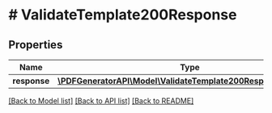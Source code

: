# # ValidateTemplate200Response

## Properties

Name | Type | Description | Notes
------------ | ------------- | ------------- | -------------
**response** | [**\PDFGeneratorAPI\Model\ValidateTemplate200ResponseResponse**](ValidateTemplate200ResponseResponse.md) |  | [optional]

[[Back to Model list]](../../README.md#models) [[Back to API list]](../../README.md#endpoints) [[Back to README]](../../README.md)
